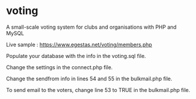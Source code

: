 # voting
A small-scale voting system for clubs and organisations with PHP and MySQL

Live sample : https://www.egestas.net/voting/members.php 

Populate your database with the info in the voting.sql file.

Change the settings in the connect.php file.

Change the sendfrom info in lines 54 and 55 in the bulkmail.php file.

To send email to the voters, change line 53 to TRUE in the bulkmail.php file.
